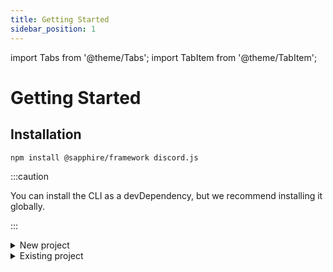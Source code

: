 ```yaml
---
title: Getting Started
sidebar_position: 1
---
```


import Tabs from '@theme/Tabs'; import TabItem from '@theme/TabItem';

# Getting Started

## Installation

```bash npm2yarn2pnpm
npm install @sapphire/framework discord.js
```

:::caution

You can install the CLI as a devDependency, but we recommend installing it globally.

:::


<details>
<summary>New project</summary>

## Creating a bot

:::note

If you want to use the CLI on an existing project, skip this part.

:::

```bash
$ sapphire new
```

Run this command to start.

```bash {2}
$ sapphire new
? What's the name of your project? › my-sapphire-bot
```

Choose a name for your project, that will also be the folder name for your project. Defaults to `my-sapphire-bot`.

```bash {3-5}
$ sapphire new
✔ What's the name of your project? … my-sapphire-bot
? Choose a language for your project › - Use arrow-keys. Return to submit.
❯   TypeScript (Recommended)
    JavaScript
```

Choose a language for your project, we will choose **TypeScript** in this guide.

```bash {4-6}
$ sapphire new
✔ What's the name of your project? … my-sapphire-bot
✔ Choose a language for your project › TypeScript (Recommended)
? Choose a template for your project › - Use arrow-keys. Return to submit.
❯   Default template (Recommended)
    with Docker
```

Choose a template for your project, we will go with the **default template** in this guide.

```bash {5-7}
$ sapphire new
✔ What's the name of your project? … my-sapphire-bot
✔ Choose a language for your project › TypeScript (Recommended)
✔ Choose a template for your project › Default template (Recommended)
? What format do you want your config file to be in? › - Use arrow-keys. Return to submit.
    JSON
❯   YAML
```

Choose a format for your config file, we will choose **YAML** in this guide. This config file is for Sapphire CLI, read
more about it here.

```bash {6-8}
$ sapphire new
✔ What's the name of your project? … my-sapphire-bot
✔ Choose a language for your project › TypeScript (Recommended)
✔ Choose a template for your project › Default template (Recommended)
✔ What format do you want your config file to be in? › YAML
? What package manager do you want to use? › - Use arrow-keys. Return to submit.
❯   Yarn (Recommended)
    npm
```

Choose a package manager for your project, we will choose **Yarn** in this guide.

```bash {7}
$ sapphire new
✔ What's the name of your project? … my-sapphire-bot
✔ Choose a language for your project › TypeScript (Recommended)
✔ Choose a template for your project › Default template (Recommended)
✔ What format do you want your config file to be in? › YAML
✔ What package manager do you want to use? › Yarn (Recommended)
? Do you want to create a git repository for this project? › (y/N)
```

Lastly, if you want to initialize a git repository in your project, type `y` and enter. If you don't want a git
repository in your project, just enter.

Now wait for the CLI to create your project and install the dependencies. This should take ~2 minutes.

```bash
$ sapphire new
✔ What's the name of your project? … my-sapphire-bot
✔ Choose a language for your project › TypeScript (Recommended)
✔ Choose a template for your project › Default template (Recommended)
✔ What format do you want your config file to be in? › YAML
✔ What package manager do you want to use? › Yarn (Recommended)
✔ Do you want to create a git repository for this project? … no
✔ Cloning the repository
✔ Setting up the project
✔ Installing dependencies using Yarn
Done!
```

Congratulations, you created a bot using Sapphire CLI. Read the README to see what you need to do before running it.

<Tabs>
<TabItem value="bash" label="Bash" default>

```bash
$ cat my-sapphire-bot/README.md
# TypeScript Sapphire Bot example

This is a basic setup of a Discord bot using the [sapphire framework][sapphire] written in TypeScript
...
```

</TabItem>

<TabItem value="ps1" label="Powershell">

```bash
$ Get-Content .\my-sapphire-bot\README.md
# TypeScript Sapphire Bot example

This is a basic setup of a Discord bot using the [sapphire framework][sapphire] written in TypeScript
...
```

</TabItem>

<TabItem value="commandprompt" label="CMD">

```bash
$ type my-sapphire-bot\README.md
# TypeScript Sapphire Bot example

This is a basic setup of a Discord bot using the [sapphire framework][sapphire] written in TypeScript
...
```

</TabItem>
</Tabs>

</details>

<details>
<summary> Existing project </summary>
# Using Sapphire CLI on an existing project

:::note

If you used Sapphire CLI to create your project, you can skip this.

:::

```shell
$ sapphire init
```

Run this command to start.

```shell {2-4}
$ sapphire init
? What format do you want your config file to be in? › - Use arrow-keys. Return to submit.
    JSON
❯   YAML
```

Choose a format for your config file, we will choose **YAML** in this guide. This config file is for Sapphire CLI, read
more about it here.

```shell {3-5}
$ sapphire init
✔ What format do you want your config file to be in? › YAML
? Choose the language used in your project › - Use arrow-keys. Return to submit.
❯   TypeScript
    JavaScript
```

Choose the language you are using in your project, we are using **TypeScript** in this one, so we will go with it.

```shell {4}
$ sapphire init
✔ What format do you want your config file to be in? › YAML
✔ Choose the language used in your project › TypeScript
? Your base directory › src
```

Enter your base directory, where your project's entry point is located, defaults to `src`.

```shell {5}
$ sapphire init
✔ What format do you want your config file to be in? › YAML
✔ Choose the language used in your project › TypeScript
✔ Your base directory … src
? Where do you store your commands? (do not include the base) › commands
```

Enter your commands directory, where your commands are located (don't include the base), defaults to `commands`.

```shell {6}
$ sapphire init
✔ What format do you want your config file to be in? › YAML
✔ Choose the language used in your project › TypeScript
✔ Your base directory … src
✔ Where do you store your commands? (do not include the base) … commands
? Where do you store your listeners? (do not include the base) › listeners
```

Enter your listeners directory, where your listeners are located (don't include the base), defaults to `listeners`.

```shell {7}
$ sapphire init
✔ What format do you want your config file to be in? › YAML
✔ Choose the language used in your project › TypeScript
✔ Your base directory … src
✔ Where do you store your commands? (do not include the base) … commands
✔ Where do you store your listeners? (do not include the base) … listeners
? Where do you store your arguments? (do not include the base) › arguments
```

Enter your arguments directory, where your arguments are located (don't include the base), defaults to `arguments`.

```shell {8}
$ sapphire init
✔ What format do you want your config file to be in? › YAML
✔ Choose the language used in your project › TypeScript
✔ Your base directory … src
✔ Where do you store your commands? (do not include the base) … commands
✔ Where do you store your listeners? (do not include the base) … listeners
✔ Where do you store your arguments? (do not include the base) … arguments
? Where do you store your preconditions? (do not include the base) › preconditions
```

Enter your preconditions directory, where your preconditions are located (don't include the base), defaults to
`preconditions`.

```shell {9}
$ sapphire init
✔ What format do you want your config file to be in? › YAML
✔ Choose the language used in your project › TypeScript
✔ Your base directory … src
✔ Where do you store your commands? (do not include the base) … commands
✔ Where do you store your listeners? (do not include the base) … listeners
✔ Where do you store your arguments? (do not include the base) … arguments
✔ Where do you store your preconditions? (do not include the base) … preconditions
? Do you want to enable custom file templates? › (y/N)
```

Choose if you want to enable custom file (piece) templates, type `y` and enter if you want to enable it. If you don't
want to enable it, just enter.

```shell
$ sapphire init
✔ What format do you want your config file to be in? › YAML
✔ Choose the language used in your project › TypeScript
✔ Your base directory … src
✔ Where do you store your commands? (do not include the base) … commands
✔ Where do you store your listeners? (do not include the base) … listeners
✔ Where do you store your arguments? (do not include the base) … arguments
✔ Where do you store your preconditions? (do not include the base) … preconditions
✔ Do you want to enable custom file templates? … no
```

Done! Now you can use Sapphire CLI in your project. 🎉

</details>
